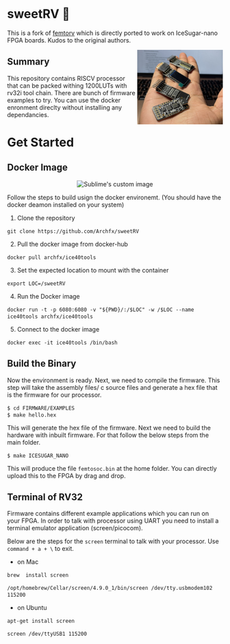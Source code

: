 sweetRV 🧁
======

This is a fork of [femtorv](https://github.com/BrunoLevy/learn-fpga) which is directly ported to work on IceSugar-nano FPGA boards. Kudos to the original authors.

<img src="https://raw.githubusercontent.com/Archfx/ice40lib/main/images/ice40.jpeg" alt="docker" width="200" align="right">

Summary
------

This repository contains RISCV processor that can be packed withing 1200LUTs with rv32i tool chain. There are bunch of firmware examples to try. You can use the docker enronment direclty without installing any dependancies.


Get Started
=======

Docker Image
-------


<p align="center">
  <img src="https://dockerico.blankenship.io/image/archfx/ice40tools" alt="Sublime's custom image"/>
</p>

Follow the steps to build usign the docker environemt. (You should have the docker deamon installed on your system)

1. Clone the repository

```shell
git clone https://github.com/Archfx/sweetRV
```

2. Pull the docker image from docker-hub


```shell
docker pull archfx/ice40tools
```

3. Set the expected location to mount with the container
```shell
export LOC=/sweetRV
```

4. Run the Docker image
```shell
docker run -t -p 6080:6080 -v "${PWD}/:/$LOC" -w /$LOC --name ice40tools archfx/ice40tools
```

5. Connect to the docker image

```shell
docker exec -it ice40tools /bin/bash
```

Build the Binary
-------
Now the environment is ready. Next, we need to compile the firmware. This step will take the assembly files/ c source files and generate a hex file that is the firmware for our processor.

```shell
$ cd FIRMWARE/EXAMPLES
$ make hello.hex
```
This will generate the hex file of the firmware. Next we need to build the hardware with inbuilt firmware. For that follow the below steps from the main folder.

```shell
$ make ICESUGAR_NANO
```

This will produce the file `femtosoc.bin` at the home folder. You can directly upload this to the FPGA by drag and drop.

Terminal of RV32
------

Firmware contains different example applications which you can run on your FPGA. In order to talk with processor using UART you need to install a terminal emulator application (screen/picocom). 

Below are the steps for the `screen` terminal to talk with your processor. Use `command + a + \` to exit.

- on Mac
```shell
brew  install screen 
```
```shell
/opt/homebrew/Cellar/screen/4.9.0_1/bin/screen /dev/tty.usbmodem102 115200
```
- on Ubuntu

```shell
apt-get install screen 
```
```shell
screen /dev/ttyUSB1 115200
```
